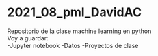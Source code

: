 # 2021_08_pml_DavidAC  
Repositorio de la clase machine learning en python  
Voy a guardar:  
  -Jupyter notebook
  -Datos
  -Proyectos de clase
